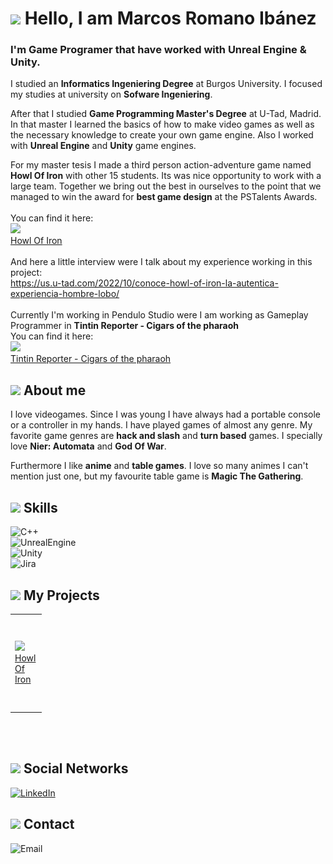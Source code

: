 # <img src = "https://media.giphy.com/media/69bK4OX5RcklWMM69Z/giphy.gif" width = "80"> Hello, I am Marcos Romano Ibánez
### I'm Game Programer that have worked with Unreal Engine & Unity.

I studied an **Informatics Ingeniering Degree** at Burgos University. I focused my studies at university on **Sofware Ingeniering**.

After that I studied **Game Programming Master's Degree** at U-Tad, Madrid. In that master I learned the basics of how to make video games as well as the necessary knowledge to create your own game engine. Also I worked with **Unreal Engine** and **Unity** game engines.

For my master tesis I made a third person action-adventure game named **Howl Of Iron** with other 15 students. Its was nice opportunity to work with a large team. Together we bring out the best in ourselves to the point that we managed to win the award for **best game design** at the PSTalents Awards.
</br></br>
You can find it here:</br>
<a href="https://store.steampowered.com/app/2235790/Howl_of_Iron">
  	<img src="https://user-images.githubusercontent.com/98056691/198890769-36bb5561-cfa9-4b86-9977-61b25088a4ea.png" width = "150">
</a></br>
<a href="https://store.steampowered.com/app/2235790/Howl_of_Iron">Howl Of Iron</a>
</br></br>
And here a little interview were I talk about my experience working in this project:</br>
https://us.u-tad.com/2022/10/conoce-howl-of-iron-la-autentica-experiencia-hombre-lobo/
</br></br>
Currently I'm working in Pendulo Studio were I am working as Gameplay Programmer in **Tintin Reporter - Cigars of the pharaoh**
</br>
You can find it here:</br>
<a href="https://store.steampowered.com/app/2125090/Tintin_Reporter__Los_Cigarros_del_Faraon/?l=spanish">
  	<img src="https://cdn.cloudflare.steamstatic.com/steam/apps/2125090/header_spanish.jpg?t=1699376034" width = "300">
</a></br>
<a href="https://store.steampowered.com/app/2125090/Tintin_Reporter__Los_Cigarros_del_Faraon/?l=spanish">Tintin Reporter - Cigars of the pharaoh</a>

## <img src = "https://media.giphy.com/media/wfKXywKxfKjzQ5NmXK/giphy.gif" width = "55"> About me

I love videogames. Since I was young I have always had a portable console or a controller in my hands. I have played games of almost any genre. My favorite game genres are **hack and slash** and **turn based** games. I specially love **Nier: Automata** and **God Of War**.

Furthermore I like **anime** and **table games**. I love so many animes I can't mention just one, but my favourite table game is **Magic The Gathering**.

## <img src = "https://media.giphy.com/media/WnCVJZqLBkM42IUJZs/giphy.gif" width = "40"> Skills

![C++](https://img.shields.io/badge/C++-32C832?style=for-the-badge&logo=c&logoColor=black&labelColor=D8D8D8)</br>
![UnrealEngine](https://img.shields.io/badge/Unreal_Engine-32C832?style=for-the-badge&logo=unrealengine&logoColor=black&labelColor=D8D8D8)</br>
![Unity](https://img.shields.io/badge/Unity-32C832?style=for-the-badge&logo=unity&logoColor=black&labelColor=D8D8D8)</br>
![Jira](https://img.shields.io/badge/Jira-32C832?style=for-the-badge&logo=Atlassian&logoColor=black&labelColor=D8D8D8)</br>

## <img src = "https://media.giphy.com/media/WFZvB7VIXBgiz3oDXE/giphy.gif" width = "45"> My Projects

<table style="width:10%">
  <tr>
    <td>
	<a href="https://github.com/marckiarck/Howl-of-Iron">
  		<img src="https://user-images.githubusercontent.com/98056691/198890769-36bb5561-cfa9-4b86-9977-61b25088a4ea.png">
	</a>
	<a href="https://github.com/marckiarck/Howl-of-Iron">Howl Of Iron</a>
	</td>	
	<td>
	<a href="https://github.com/marckiarck/Generic-Classes">
  		<img src="Images/LogoC.jpg">
	</a>
	<a href="https://github.com/marckiarck/Generic-Classes">Generic Classes for Unreal</a>
	</td>
	<td>
	<a href="https://github.com/marckiarck/mri1001-tfg">
  		<img src="Images/TFG-Image.png">
	</a>
	<a href="https://github.com/marckiarck/mri1001-tfg">2D Platform Game (TFG)</a>
	</td>	  	 
	<td>
	<a href="https://github.com/marckiarck/Gas-Module">
  		<img src="Images/UnrealEngineLogo.jpg">
	</a>
	<a href="https://github.com/marckiarck/Gas-Module">Module for GAS</a>
	</td>
	<td>
	<a href="https://github.com/marckiarck/RogeLike">
  		<img src="Images/RogePaloma-Image.png">
	</a>
	<a href="https://github.com/marckiarck/RogeLike">Rogue Paloma</a>
	</td>	
	<td>
	<a href="https://github.com/marckiarck/practica-dms-2020-2021">
  		<img src="Images/PracticaUni-Image.png">
	</a>
	<a href="https://github.com/marckiarck/practica-dms-2020-2021">University Practice (Sofware Ingeniering)</a>
	</td>	
  </tr>
</table>

</br></br>
## <img src = "https://media.giphy.com/media/ZcdZ7ldgeIhfesqA6E/giphy.gif" width = "40"> Social Networks
[![LinkedIn](https://img.shields.io/badge/LinkedIn-Marcos_Romano_Ibáñez-9BCFFF?style=for-the-badge&logo=linkedin&logoColor=black&labelColor=D8D8D8)](https://www.linkedin.com/in/marcos-romano-ib%C3%A1%C3%B1ez-538650161/)</br>

## <img src = "https://media.giphy.com/media/fsseDP7aIcqK6JIslG/giphy.gif" width = "35"> Contact 
![Email](https://img.shields.io/badge/Email-marcos.romano@expersor.es-9BCFFF?style=for-the-badge&logo=Gmail&logoColor=black&labelColor=D8D8D8)
</br>
